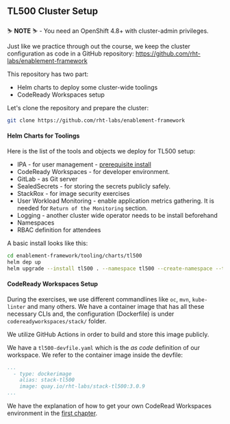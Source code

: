 ## TL500 Cluster Setup

<p class="warn">
    ⛷️ <b>NOTE</b> ⛷️ - You need an OpenShift 4.8+ with cluster-admin privileges.
</p>

Just like we practice through out the course, we keep the cluster configuration as code in a GitHub repository: https://github.com/rht-labs/enablement-framework

This repository has two part:
- Helm charts to deploy some cluster-wide toolings
- CodeReady Workspaces setup

Let's clone the repository and prepare the cluster:

```bash
git clone https://github.com/rht-labs/enablement-framework
```

#### Helm Charts for Toolings

Here is the list of the tools and objects we deploy for TL500 setup:

* IPA - for user management - [prerequisite install](https://github.com/redhat-cop/containers-quickstarts/tree/master/ipa-server)
* CodeReady Workspaces - for developer environment.
* GitLab - as Git server
* SealedSecrets - for storing the secrets publicly safely. 
* StackRox - for image security exercises
* User Workload Monitoring - enable application metrics gathering. It is needed for `Return of the Monitoring` section.
* Logging - another cluster wide operator needs to be install beforehand
* Namespaces
* RBAC definition for attendees

A basic install looks like this:

```bash
cd enablement-framework/tooling/charts/tl500
helm dep up
helm upgrade --install tl500 . --namespace tl500 --create-namespace --timeout=15m
```

#### CodeReady Workspaces Setup

During the exercises, we use different commandlines like `oc`, `mvn`, `kube-linter` and many others. We have a container image that has all these necessary CLIs and, the configuration (Dockerfile) is under `codereadyworkspaces/stack/` folder.

We utilize GitHub Actions in order to build and store this image publicly. 

We have a `tl500-devfile.yaml` which is the _as code_ definition of our workspace. We refer to the container image inside the devfile:

```yaml
...
  - type: dockerimage
    alias: stack-tl500
    image: quay.io/rht-labs/stack-tl500:3.0.9
...
```

We have the explanation of how to get your own CodeRead Workspaces environment in the [first chapter](1-the-manual-menace/1-the-basics).